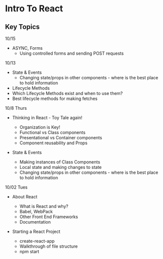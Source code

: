 # Intro To React

## Key Topics
10/15
* ASYNC, Forms
  * Using controlled forms and sending POST requests


10/13
* State & Events
  * Changing state/props in other components - where is the best place to hold information
* Lifecycle Methods
* Which Lifecycle Methods exist and when to use them?
* Best lifecycle methods for making fetches


10/8 Thurs
* Thinking in React - Toy Tale again!
  * Organization is Key!
  * Functional vs Class components
  * Presentational vs Container components
  * Component reusability and Props

* State & Events
  * Making instances of Class Components
  * Local state and making changes to state
  * Changing state/props in other components - where is the best place to hold information

10/02 Tues
* About React
  * What is React and why?
  * Babel, WebPack
  * Other Front End Frameworks
  * Documentation

* Starting a React Project
  * create-react-app
  * Walkthrough of file structure
  * npm start
  